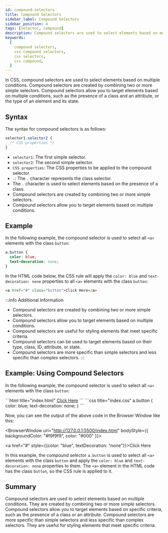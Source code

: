 ```yaml
---
id: compound-selectors
title: Compound Selectors
sidebar_label: Compound Selectors
sidebar_position: 4
tags: [selector, compound]
description: Compound selectors are used to select elements based on multiple conditions.
keywords:
  [
    compound selectors,
    css compound selectors,
    css selectors,
    css compound,
  ]
---
```


In CSS, compound selectors are used to select elements based on multiple conditions. Compound selectors are created by combining two or more simple selectors. Compound selectors allow you to target elements based on multiple conditions, such as the presence of a class and an attribute, or the type of an element and its state.

<AdsComponent />

## Syntax

The syntax for compound selectors is as follows:

```css title="index.css"
selector1.selector2 {
  /* CSS properties */
}
```

- `selector1`: The first simple selector.
- `selector2`: The second simple selector.
- `CSS properties`: The CSS properties to be applied to the compound selector.
- `.`: The `.` character represents the class selector.
- The `.` character is used to select elements based on the presence of a class.
- Compound selectors are created by combining two or more simple selectors.
- Compound selectors allow you to target elements based on multiple conditions.

## Example

In the following example, the compound selector is used to select all `<a>` elements with the class `button`:

```css title="index.css"
a.button {
  color: blue;
  text-decoration: none;
}
```

In the HTML code below, the CSS rule will apply the `color: blue` and `text-decoration: none` properties to all `<a>` elements with the class `button`:

```html title="index.html"
<a href="#" class="button">Click Here</a>
```

:::info Additional Information
- Compound selectors are created by combining two or more simple selectors.
- Compound selectors allow you to target elements based on multiple conditions.
- Compound selectors are useful for styling elements that meet specific criteria.
- Compound selectors can be used to target elements based on their type, class, ID, attribute, or state.
- Compound selectors are more specific than simple selectors and less specific than complex selectors.
:::

<AdsComponent />

## Example: Using Compound Selectors

In the following example, the compound selector is used to select all `<a>` elements with the class `button`:

<Tabs>
 <TabItem value="HTML" label="index.html">
```html title="index.html"
<!DOCTYPE html>
<html lang="en">
<head>
  <link rel="stylesheet" href="index.css">
</head>
<body>
  <a href="#" class="button">Click Here</a>
</body>
</html>
```
</TabItem >
 <TabItem value="CSS" label="index.css">
```css title="index.css"
a.button {
  color: blue;
  text-decoration: none;
}
```

</TabItem >
</Tabs>

Now, you can see the output of the above code in the Browser Window like this:

<BrowserWindow url="http://127.0.0.1:5500/index.html" bodyStyle={{ backgroundColor: "#f9f9f9", color: "#000" }}>
    <div>
      <a href="#" style={{color: "blue", textDecoration: "none"}}>Click Here</a>
    </div>
</BrowserWindow>

In this example, the compound selector `a.button` is used to select all `<a>` elements with the class `button` and apply the `color: blue` and `text-decoration: none` properties to them. The `<a>` element in the HTML code has the class `button`, so the CSS rule is applied to it.

## Summary

Compound selectors are used to select elements based on multiple conditions. They are created by combining two or more simple selectors. Compound selectors allow you to target elements based on specific criteria, such as the presence of a class or an attribute. Compound selectors are more specific than simple selectors and less specific than complex selectors. They are useful for styling elements that meet specific criteria.